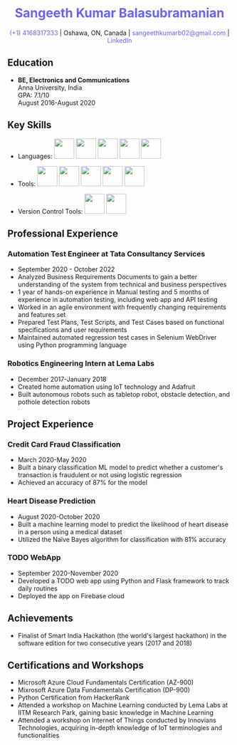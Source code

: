 <div align="center">
  <h1 style="color:#6C63FF;">Sangeeth Kumar Balasubramanian</h1>

  <p>
    <a href="tel:+14168317333" style="text-decoration:none; color:#6C63FF;">(+1) 4168317333</a> |
    Oshawa, ON, Canada |
    <a href="mailto:sangeethkumarb02@gmail.com" style="text-decoration:none; color:#6C63FF;">sangeethkumarb02@gmail.com</a> |
    <a href="https://www.linkedin.com/in/Sangeeth-kumar-18b5b915a" style="text-decoration:none; color:#6C63FF;">LinkedIn</a>
  </p>
</div>

## Education
- **BE, Electronics and Communications**  
  Anna University, India  
  GPA: 7.1/10  
  August 2016-August 2020

## Key Skills
- Languages: <img src="https://cdn.jsdelivr.net/gh/devicons/devicon/icons/python/python-original-wordmark.svg" width="45" height="45"/>  <img src="https://cdn.jsdelivr.net/gh/devicons/devicon/icons/javascript/javascript-original.svg" width="45" height="45"/>  <img src="https://cdn.jsdelivr.net/gh/devicons/devicon/icons/html5/html5-original-wordmark.svg" width="45" height="45"/>  <img src="https://cdn.jsdelivr.net/gh/devicons/devicon/icons/css3/css3-original-wordmark.svg" width="45" height="45"/>  <img src="https://cdn.jsdelivr.net/gh/devicons/devicon/icons/mysql/mysql-original-wordmark.svg" width="45" height="45" />

- Tools: <img src="https://cdn.jsdelivr.net/gh/devicons/devicon/icons/pandas/pandas-original-wordmark.svg" width="45" height="45" /> <img src="https://cdn.jsdelivr.net/gh/devicons/devicon/icons/numpy/numpy-original-wordmark.svg" width="45" height="45" /> <img src="https://cdn.jsdelivr.net/gh/devicons/devicon/icons/jenkins/jenkins-original.svg" width="45" height="45"/> <img src="https://cdn.jsdelivr.net/gh/devicons/devicon/icons/selenium/selenium-original.svg" width="45" height="45" /> <img src="https://cdn.jsdelivr.net/gh/devicons/devicon/icons/cucumber/cucumber-plain-wordmark.svg" width="45" height="45" />


- Version Control Tools: <img src="https://cdn.jsdelivr.net/gh/devicons/devicon/icons/git/git-original-wordmark.svg" width="45" height="45" /> <img src="https://cdn.jsdelivr.net/gh/devicons/devicon/icons/subversion/subversion-original-wordmark.svg" width="45" height="45" />

## Professional Experience
### Automation Test Engineer at Tata Consultancy Services
- September 2020 - October 2022
- Analyzed Business Requirements Documents to gain a better understanding of the system from technical and business perspectives
- 1 year of hands-on experience in Manual testing and 5 months of experience in automation testing, including web app and API testing
- Worked in an agile environment with frequently changing requirements and features set
- Prepared Test Plans, Test Scripts, and Test Cases based on functional specifications and user requirements
- Maintained automated regression test cases in Selenium WebDriver using Python programming language

### Robotics Engineering Intern at Lema Labs
- December 2017-January 2018
- Created home automation using IoT technology and Adafruit
- Built autonomous robots such as tabletop robot, obstacle detection, and pothole detection robots

## Project Experience
### Credit Card Fraud Classification
- March 2020-May 2020
- Built a binary classification ML model to predict whether a customer's transaction is fraudulent or not using logistic regression
- Achieved an accuracy of 87% for the model

### Heart Disease Prediction
- August 2020-October 2020
- Built a machine learning model to predict the likelihood of heart disease in a person using a medical dataset
- Utilized the Naïve Bayes algorithm for classification with 81% accuracy

### TODO WebApp
- September 2020-November 2020
- Developed a TODO web app using Python and Flask framework to track daily routines
- Deployed the app on Firebase cloud

## Achievements
- Finalist of Smart India Hackathon (the world's largest hackathon) in the software edition for two consecutive years (2017 and 2018)

## Certifications and Workshops
- Microsoft Azure Cloud Fundamentals Certification (AZ-900)
- Mixrosoft Azure Data Fundamentals Certification (DP-900)
- Python Certification from HackerRank
- Attended a workshop on Machine Learning conducted by Lema Labs at IITM Research Park, gaining basic knowledge in Machine Learning
- Attended a workshop on Internet of Things conducted by Innovians Technologies, acquiring in-depth knowledge of IoT terminologies and functionalities
